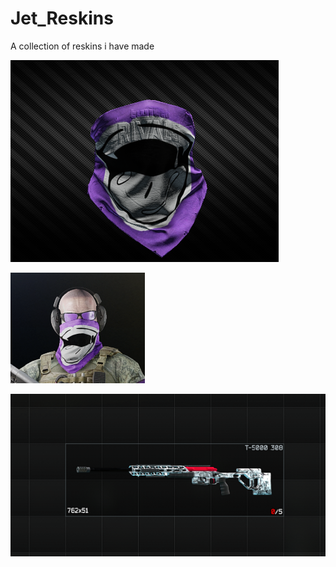 # Jet_Reskins
A collection of reskins i have made

![Facemask](https://github.com/JUGADOR123/Jet_Reskins/blob/main/images/facemask.png)

![Face](https://github.com/JUGADOR123/Jet_Reskins/blob/main/images/face.png)

![T5000](https://github.com/JUGADOR123/Jet_Reskins/blob/main/images/t5000.png)
